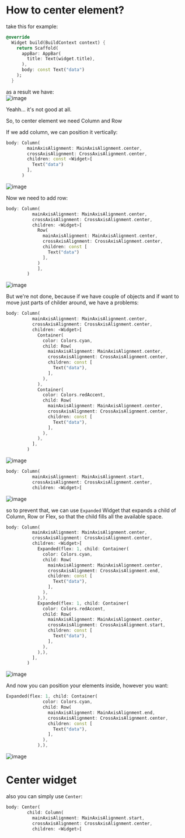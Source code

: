 # How to center element?


take this for example:  

```dart
@override
  Widget build(BuildContext context) {
    return Scaffold(
      appBar: AppBar(
        title: Text(widget.title),
      ),
      body: const Text("data")
    );
  }
```
as a result we have:  
![image](https://user-images.githubusercontent.com/63263301/216997729-321f509c-3425-44ee-a2b6-b96d5616d082.png)

Yeahh... it's not good at all.  

So, to center element we need Column and Row  

If we add column, we can position it vertically:  

```dart
body: Column(
        mainAxisAlignment: MainAxisAlignment.center,
        crossAxisAlignment: CrossAxisAlignment.center,
        children: const <Widget>[
          Text("data")
        ],
      )
```

![image](https://user-images.githubusercontent.com/63263301/216998518-87e82625-de9b-44e3-a0f7-afe89d5866af.png)

Now we need to add row:  

```dart
body: Column(
          mainAxisAlignment: MainAxisAlignment.center,
          crossAxisAlignment: CrossAxisAlignment.center,
          children: <Widget>[
            Row(
              mainAxisAlignment: MainAxisAlignment.center,
              crossAxisAlignment: CrossAxisAlignment.center,
              children: const [
                Text("data")
              ],
            )
            ],
        )
```

![image](https://user-images.githubusercontent.com/63263301/216999277-b167b406-82b5-4cd2-a29d-e3ccb2d8de4a.png)

But we're not done, because if we have couple of objects and if want to move just parts of childer around, we have a problems:

```dart
body: Column(
          mainAxisAlignment: MainAxisAlignment.center,
          crossAxisAlignment: CrossAxisAlignment.center,
          children: <Widget>[
            Container(
              color: Colors.cyan,
              child: Row(
                mainAxisAlignment: MainAxisAlignment.center,
                crossAxisAlignment: CrossAxisAlignment.center,
                children: const [
                  Text("data"),
                ],
              ),
            ),
            Container(
              color: Colors.redAccent,
              child: Row(
                mainAxisAlignment: MainAxisAlignment.center,
                crossAxisAlignment: CrossAxisAlignment.center,
                children: const [
                  Text("data"),
                ],
              ),
            ),
          ],
        )
```

![image](https://user-images.githubusercontent.com/63263301/217004315-9af4fc67-4c5f-4523-ba96-1e9dba699040.png)


```dart
body: Column(
          mainAxisAlignment: MainAxisAlignment.start,
          crossAxisAlignment: CrossAxisAlignment.center,
          children: <Widget>[
```

![image](https://user-images.githubusercontent.com/63263301/217005516-6e6645d8-77c7-4b73-9933-9ae1b01492db.png)

so to prevent that, we can use `Expanded` Widget that expands a child of Column, Row or Flex, so that the child fills all the available space.


```dart
body: Column(
          mainAxisAlignment: MainAxisAlignment.center,
          crossAxisAlignment: CrossAxisAlignment.center,
          children: <Widget>[
            Expanded(flex: 1, child: Container(
              color: Colors.cyan,
              child: Row(
                mainAxisAlignment: MainAxisAlignment.center,
                crossAxisAlignment: CrossAxisAlignment.end,
                children: const [
                  Text("data"),
                ],
              ),
            ),),
            Expanded(flex: 1, child: Container(
              color: Colors.redAccent,
              child: Row(
                mainAxisAlignment: MainAxisAlignment.center,
                crossAxisAlignment: CrossAxisAlignment.start,
                children: const [
                  Text("data"),
                ],
              ),
            ),),
          ],
        )
```
![image](https://user-images.githubusercontent.com/63263301/217007869-9479a8bc-7cb2-4c52-aeba-52d7fa037680.png)

And now you can position your elements inside, however you want:  

```dart
Expanded(flex: 1, child: Container(
              color: Colors.cyan,
              child: Row(
                mainAxisAlignment: MainAxisAlignment.end,
                crossAxisAlignment: CrossAxisAlignment.center,
                children: const [
                  Text("data"),
                ],
              ),
            ),),
```

![image](https://user-images.githubusercontent.com/63263301/217008427-d1098ec0-ea32-440c-a40e-217a58df7bea.png)


# Center widget

also you can simply use `Center`:  

```dart
body: Center(
        child: Column(
          mainAxisAlignment: MainAxisAlignment.start,
          crossAxisAlignment: CrossAxisAlignment.center,
          children: <Widget>[
```
